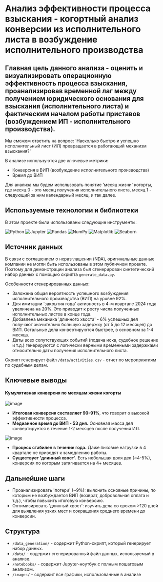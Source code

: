 # Анализ эффективности процесса взыскания - когортный анализ конверсии из исполнительного листа в возбуждение исполнительного производства

## Главная цель данного анализа - оценить и визуализировать операционную эффективность процесса взыскания, проанализировав временной лаг между получением юридического основания для взыскания (исполнительного листа) и фактическим началом работы приставов (возбуждением ИП - исполнительного производства).

Мы сможем ответить на вопрос: 'Насколько быстро и успешно исполнительный лист (ИЛ) превращается в работающий механизм взыскания?'

В анализе используются две ключевые метрики:
- Конверсия в ВИП (возбуждение исполнительного производства)
- Время до ВИП

Для анализа мы будем использовать понятие 'месяц жизни' когорты, где месяц 0 - это месяц получения исполнительного листа, месяц 1 - следующий за ним календарный месяц, и так далее.

## Используемые технологии и библиотеки

В этом проекте были использованы следующие инструменты:

![Python](https://img.shields.io/badge/Python-3776AB?style=for-the-badge&logo=python&logoColor=white)
![Jupyter](https://img.shields.io/badge/Jupyter-F37626?style=for-the-badge&logo=jupyter&logoColor=white)
![Pandas](https://img.shields.io/badge/Pandas-150458?style=for-the-badge&logo=pandas&logoColor=white)
![NumPy](https://img.shields.io/badge/NumPy-013243?style=for-the-badge&logo=numpy&logoColor=white)
![Matplotlib](https://img.shields.io/badge/Matplotlib-11557c?style=for-the-badge&logo=matplotlib&logoColor=white)
![Seaborn](https://img.shields.io/badge/Seaborn-89C4A6?style=for-the-badge)

## Источник данных

В связи с соглашением о неразглашении (NDA), оригинальные данные компании не могли быть использованы в этом публичном проекте.
Поэтому для демонстрации анализа был сгенерирован синтетический набор данных с помощью скрипта `generate_data.py`. 

Особенности сгенерированных данных:
* Заложена общая вероятность успешного возбуждения исполнительного производства (ВИП) на уровне 92%.
* Для имитации 'закрытия года' активность в 4-м квартале 2024 года увеличена на 20%. Это приводит к росту числа полученных исполнительных листов в конце года.
* Добавлена механика 'длинного хвоста' - 6% успешных дел получают значительно большую задержку (от 5 до 12 месяцев) до ВИП. Остальные дела конвертируются быстрее, в основном за 1-4 месяца.
* Даты всех сопутствующих событий (подача иска, судебное решение и т.д.) генерируются с логически верными временными задержками относительно даты получения исполнительного листа.

Скрипт генерирует файл `/data/activities.csv` - отчет по мероприятиям по судебным делам.

## Ключевые выводы

#### Кумулятивная конверсия по месяцам жизни когорты

![image](https://github.com/user-attachments/assets/c7ff1ee3-d438-486f-bcc8-9189559b1219)

*   **Итоговая конверсия составляет 90-91%**, что говорит о высокой эффективности процесса.
*   **Медианное время до ВИП - 53 дня.** Основная масса дел конвертируется в течение 1-2 месяцев после получения ИЛ.

  ![image](https://github.com/user-attachments/assets/2637d03d-ee5d-478c-b7c8-743182eac039)

*   **Процесс стабилен в течение года.** Даже пиковые нагрузки в 4 квартале не приводят к замедлению работы.
*   **Существует 'длинный хвост'.** Есть небольшая доля дел (~4-5%), конверсия по которым затягивается на 4+ месяцев.

## Дальнейшие шаги

* Проанализировать 'потери' (~9%): выяснить основные причины, по которым не возбуждается ВИП (возврат, добровольная оплата и т.д.), чтобы повысить итоговую конверсию.
* Оптимизировать 'длинный хвост': изучить дела со сроком >120 дней для выявления узких мест и сокращения среднего времени до конверсии.

## Структура
* `/data_generation/` - содержит Python-скрипт, который генерирует набор данных.
* `/data/` - содержит сгенерированный файл данных, используемый в анализе.
* `/notebooks/` - содержит Jupyter-ноутбук с полным пошаговым анализом.
* `/images/` - содержит все графики, использованные в анализе

